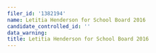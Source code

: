 ```yaml
---
filer_id: '1382194'
name: Letitia Henderson for School Board 2016
candidate_controlled_id: ''
data_warning:
title: Letitia Henderson for School Board 2016
---
```


